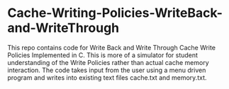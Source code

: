 # Cache-Writing-Policies-WriteBack-and-WriteThrough
This repo contains code for Write Back and Write Through Cache Write Policies Implemented in C. This is more of a simulator for student understanding of the Write Policies rather than actual cache memory interaction. The code takes input from the user using a menu driven program and writes into existing text files cache.txt and memory.txt.
